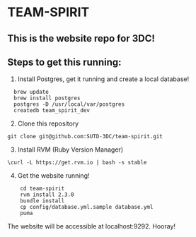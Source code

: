 # TEAM-SPIRIT
## This is the website repo for 3DC!

## Steps to get this running:

1. Install Postgres, get it running and create a local database!

```shell
  brew update
  brew install postgres
  postgres -D /usr/local/var/postgres
  createdb team_spirit_dev
```

2. Clone this repository

``git clone git@github.com:SUTD-3DC/team-spirit.git``

3. Install RVM (Ruby Version Manager)

``\curl -L https://get.rvm.io | bash -s stable``

4. Get the website running!

```shell
    cd team-spirit
    rvm install 2.3.0
    bundle install
    cp config/database.yml.sample database.yml
    puma
```

The website will be accessible at localhost:9292. Hooray!